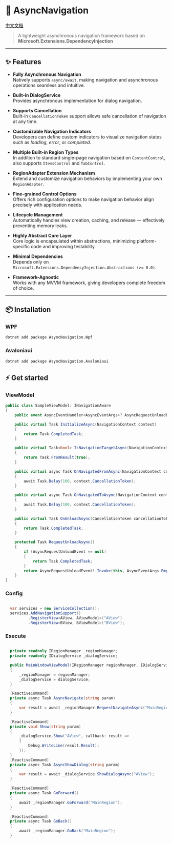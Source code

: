 # 🚀 AsyncNavigation

[中文文档](readme_zh-cn.md)

> A lightweight asynchronous navigation framework based on **Microsoft.Extensions.DependencyInjection**

---

## ✨ Features

-  **Fully Asynchronous Navigation**  
  Natively supports `async/await`, making navigation and asynchronous operations seamless and intuitive.

-  **Built-in DialogService**  
  Provides asynchronous implementation for dialog navigation.

-  **Supports Cancellation**  
  Built-in `CancellationToken` support allows safe cancellation of navigation at any time.

-  **Customizable Navigation Indicators**  
  Developers can define custom indicators to visualize navigation states such as *loading*, *error*, or *completed*.

-  **Multiple Built-in Region Types**  
  In addition to standard single-page navigation based on `ContentControl`, also supports `ItemsControl` and `TabControl`.

-  **RegionAdapter Extension Mechanism**  
  Extend and customize navigation behaviors by implementing your own `RegionAdapter`.

-  **Fine-grained Control Options**  
  Offers rich configuration options to make navigation behavior align precisely with application needs.

-  **Lifecycle Management**  
  Automatically handles view creation, caching, and release — effectively preventing memory leaks.

-  **Highly Abstract Core Layer**  
  Core logic is encapsulated within abstractions, minimizing platform-specific code and improving testability.

-  **Minimal Dependencies**  
  Depends only on `Microsoft.Extensions.DependencyInjection.Abstractions (>= 8.0)`.

-  **Framework-Agnostic**  
  Works with any MVVM framework, giving developers complete freedom of choice.


---

## 📦 Installation

### WPF
```bash
dotnet add package AsyncNavigation.Wpf
```

### Avaloniaui
```bash
dotnet add package AsyncNavigation.Avaloniaui
```

## ⚡ Get started

### ViewModel
```csharp
public class SampleViewModel: INavigationAware
{
    public event AsyncEventHandler<AsyncEventArgs>? AsyncRequestUnloadEvent;

    public virtual Task InitializeAsync(NavigationContext context)
    {
        return Task.CompletedTask;
    }

    public virtual Task<bool> IsNavigationTargetAsync(NavigationContext context)
    {
        return Task.FromResult(true);
    }

    public virtual async Task OnNavigatedFromAsync(NavigationContext context)
    {
        await Task.Delay(100, context.CancellationToken);
    }

    public virtual async Task OnNavigatedToAsync(NavigationContext context)
    {
        await Task.Delay(100, context.CancellationToken);
    }

    public virtual Task OnUnloadAsync(CancellationToken cancellationToken)
    {
        return Task.CompletedTask;
    }

    protected Task RequestUnloadAsync()
    {
        if (AsyncRequestUnloadEvent == null)
        {
            return Task.CompletedTask;
        }
        return AsyncRequestUnloadEvent!.Invoke(this, AsyncEventArgs.Empty);
    }
}

```

### Config
```csharp

  var services = new ServiceCollection();
  services.AddNavigationSupport()
          .RegisterView<AView, AViewModel>("AView")
          .RegisterView<BView, BViewModel>("BView");

```
### Execute
```csharp

  private readonly IRegionManager _regionManager;
  private readonly IDialogService _dialogService;

  public MainWindowViewModel(IRegionManager regionManager, IDialogService dialogService)
  {
      _regionManager = regionManager;
      _dialogService = dialogService;
  }

  [ReactiveCommand]
  private async Task AsyncNavigate(string param)
  {
      var result = await _regionManager.RequestNavigateAsync("MainRegion", "AView");
  }

  [ReactiveCommand]
  private void Show(string param)
  {
      _dialogService.Show("AView", callback: result => 
      {
          Debug.WriteLine(result.Result);
      });
  }
  [ReactiveCommand]
  private async Task AsyncShowDialog(string param)
  {
      var result = await _dialogService.ShowDialogAsync("AView");
  }

  [ReactiveCommand]
  private async Task GoForward()
  {
      await _regionManager.GoForward("MainRegion");
  }

  [ReactiveCommand]
  private async Task GoBack()
  {
      await _regionManager.GoBack("MainRegion");
  }

```